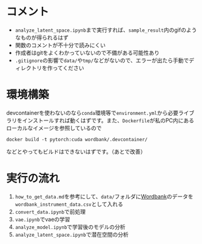 # コメント
- `analyze_latent_space.ipynb`まで実行すれば、`sample_result`内のgifのようなものが得られるはず
- 関数のコメントが不十分で読みにくい
- 作成者はgitをよくわかっていないので不備がある可能性あり
- `.gitignore`の影響で`data/`や`tmp/`などがないので、エラーが出たら手動でディレクトリを作ってください
# 環境構築
devcontainerを使わないのなら`conda`環境等で`environment.yml`から必要ライブラリをインストールすれば動くはずです。また、`Dockerfile`が私のPC内にあるローカルなイメージを参照しているので
```
docker build -t pytorch:cuda wordbank/.devcontainer/
```
などとやってもビルドはできないはずです。（あとで改善）



# 実行の流れ
1. `how_to_get_data.md`を参考にして、`data/`フォルダに[Wordbank](https://wordbank.stanford.edu)のデータを`wordbank_instrument_data.csv`として入れる
2. `convert_data.ipynb`で前処理
3. `vae.ipynb`でvaeの学習
4. `analyze_model.ipynb`で学習後のモデルの分析
5. `analyze_latent_space.ipynb`で潜在空間の分析
